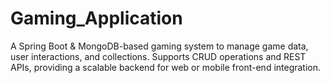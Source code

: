 # Gaming_Application
A Spring Boot &amp; MongoDB-based gaming system to manage game data, user interactions, and collections. Supports CRUD operations and REST APIs, providing a scalable backend for web or mobile front-end integration.

